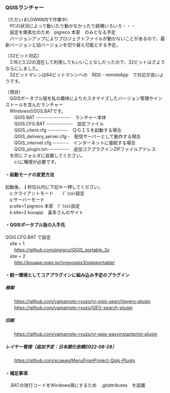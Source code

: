 ### QGISランチャー
（ただいまLGWAN内で作業中）  
　PCの状況によって動いたり動かなかったり結構いろいろ・・・  
　設定を簡素化のため　pigreco 本家　のみとなる予定  
　バージョンアップによりプロジェクトファイルが動かないことがあるので、最新バージョンと旧バージョンを切り替え可能とする予定。  
 
（32ビット対応）  
　3.16と3.22の混在して利用してもいいことなしだったので、32ビットはさようならにしました。  
　32ビットマシンは64ビットマシンへの　RDS - remoteApp　で対応が良いようです。  
 
（現状）  
　QGISポータブル版を私の趣味によりカスタマイズしたバージョン管理やインストールを含んだランチャー  
　WindowsのDOS.BATです。  
　　QGIS.BAT -----------------　ランチャー本体  
　　QGIS.CFG.BAT -------------　設定ファイル  
　　QGIS_client.cfg ----------　ＱＧＩＳを起動する場合  
　　QGIS_delivery_server.cfg -　配信サーバーとして動作する場合  
　　QGIS_internet.cfg --------　インターネットに接続する場合  
　　QGIS_plugin.txt-----------　追加コアプラグインZIPファイルアドレス  
　を同じフォルダに設置してください。   
　　c:\に権限が必要です。  
#### ・起動モードの変更方法  
起動後，１秒位以内に下記キー押してください。  
　c:クライアントモード　　ﾃﾞﾌｫﾙﾄ設定  
　s:サーバーモード  
　p:site=1 pigreco 本家　ﾃﾞﾌｫﾙﾄ設定  
　k:site=2 kouapp　喜多さんのサイト  
#### ・QGISポータブル版の入手先  
QGIS.CFG.BAT で設定  
　site = 1  
　　https://github.com/pigreco/QGIS_portable_3x  
　site = 2  
　　http://kouapp.main.jp/ringyoqgis3/qgisportable/
#### ・統一環境としてコアプラグインに組み込み予定のプラグイン  
##### 検索  
　　https://github.com/yamamoto-ryuzo/yr-qgis-searchlayers-plugin  
　　https://github.com/yamamoto-ryuzo/GEO-search-plugin  
##### 印刷  
　　https://github.com/yamamoto-ryuzo/yr-qgis-easyinstantprint-plugin  
##### レイヤー管理（追加予定：日本語化依頼2022-08-28）  
　　https://github.com/xcaeag/MenuFromProject-Qgis-Plugin  
#### ・補足事項  
　.BATの改行コードをWindows用にするため　.gitattributes　を設置 
